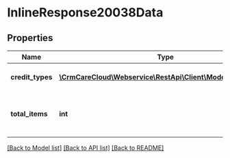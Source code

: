 # InlineResponse20038Data

## Properties
Name | Type | Description | Notes
------------ | ------------- | ------------- | -------------
**credit_types** | [**\CrmCareCloud\Webservice\RestApi\Client\Model\CreditType[]**](CreditType.md) | List of the credit types. | [optional] 
**total_items** | **int** | The number of all found credit types. | [optional] 

[[Back to Model list]](../../README.md#documentation-for-models) [[Back to API list]](../../README.md#documentation-for-api-endpoints) [[Back to README]](../../README.md)


